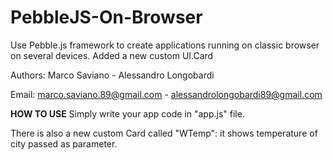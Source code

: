 PebbleJS-On-Browser
===================

Use Pebble.js framework to create applications running on classic browser on several devices. Added a new custom UI.Card

Authors: Marco Saviano - Alessandro Longobardi

Email: marco.saviano.89@gmail.com - alessandrolongobardi89@gmail.com

<b>HOW TO USE</b>
Simply write your app code in "app.js" file.

There is also a new custom Card called "WTemp": it shows temperature of city passed as parameter.
